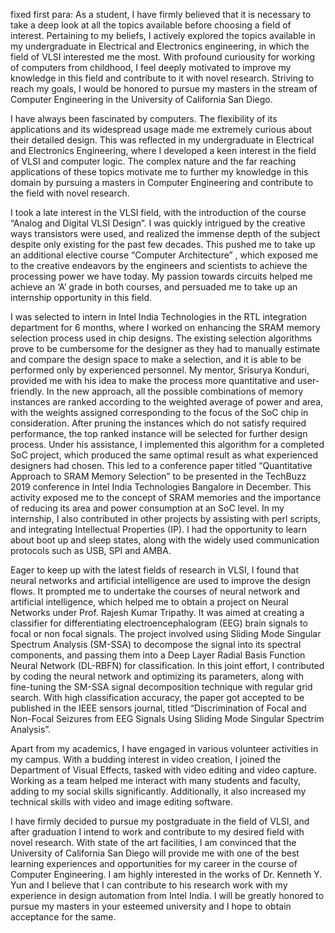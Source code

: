 fixed first para: As a student, I have firmly believed that it is necessary to take a deep look at all the topics available before choosing a field of interest. Pertaining to my beliefs, I actively explored the topics available in my undergraduate in Electrical and Electronics engineering, in which the field of VLSI interested me the most. With profound curiousity for working of computers from childhood,  I feel deeply motivated to improve my knowledge in this field and contribute to it with novel research. Striving to reach my goals, I would be honored to pursue my masters in the stream of Computer Engineering in the University of California San Diego.

I have always been fascinated by computers. The flexibility of its applications and its widespread usage made me extremely curious about their detailed design. This was reflected in my undergraduate in Electrical and Electronics Engineering, where I developed a keen interest in the field of VLSI and computer logic. The complex nature and the far reaching applications of these topics motivate me to further my knowledge in this domain by pursuing a masters in Computer Engineering and contribute to the field with novel research. 

I took a late interest in the VLSI field, with the introduction of the course “Analog and Digital VLSI Design”. I was quickly intrigued by the creative ways transistors were used, and realized the immense depth of the subject despite only existing for the past few decades. This pushed me to take up an additional elective course “Computer Architecture” , which exposed me to the creative endeavors by the engineers and scientists to achieve the processing power we have today. My passion towards circuits helped me achieve an ‘A’ grade in both courses, and persuaded me to take up an internship opportunity in this field.

I was selected to intern in Intel India Technologies in the RTL integration department for 6 months, where I worked on enhancing the SRAM memory selection process used in chip designs. The existing selection algorithms prove to be cumbersome for the designer as they had to manually estimate and compare the design space to make a selection, and it is able to be performed only by experienced personnel. My mentor, Srisurya Konduri, provided me with his idea to make the process more quantitative and user-friendly. In the new approach, all the possible combinations of memory instances are ranked according to the weighted average of power and area, with the weights assigned corresponding to the focus of the SoC chip in consideration. After pruning the instances which do not satisfy required performance, the top ranked instance will be selected for further design process. Under his assistance, I implemented this algorithm for a completed SoC project, which produced the same optimal result as what experienced designers had chosen. This led to a conference paper titled “Quantitative Approach to SRAM Memory Selection” to be presented in the TechBuzz 2019 conference in Intel India Technologies Bangalore in December. This activity exposed me to the concept of SRAM memories and the importance of reducing its area and power consumption at an SoC level. In my internship, I also contributed in other projects by assisting with perl scripts, and integrating Intellectual Properties (IP). I had the opportunity to learn about boot up and sleep states, along with the widely used communication protocols such as USB, SPI and AMBA.

Eager to keep up with the latest fields of research in VLSI, I found that neural networks and artificial intelligence are used to improve the design flows. It prompted me to undertake the courses of neural network and artificial intelligence, which helped me to obtain a project on Neural Networks under Prof. Rajesh Kumar Tripathy. It was aimed at creating a classifier for differentiating electroencephalogram (EEG) brain signals to focal or non focal signals. The project involved using Sliding Mode Singular Spectrum Analysis (SM-SSA) to decompose the signal into its spectral components, and passing them into a Deep Layer Radial Basis Function Neural Network (DL-RBFN) for classification. In this joint effort, I contributed by coding the neural network and optimizing its parameters, along with fine-tuning the SM-SSA signal decomposition technique with regular grid search. With high classification accuracy, the paper got accepted to be published in the IEEE sensors journal, titled “Discrimination of Focal and Non-Focal Seizures from EEG Signals Using Sliding Mode Singular Spectrim Analysis”.

Apart from my academics, I have engaged in various volunteer activities in my campus. With a budding interest in video creation, I joined the Department of Visual Effects, tasked with video editing and video capture. Working as a team helped me interact with many students and faculty, adding to my social skills significantly. Additionally, it also increased my technical skills with video and image editing software.

I have firmly decided to pursue my postgraduate in the field of VLSI, and after graduation I intend to work and contribute to my desired field with novel research. With state of the art facilities, I am convinced that the University of California San Diego will provide me with one of the best learning experiences and opportunities for my career in the course of Computer Engineering. I am highly interested in the works of Dr. Kenneth Y. Yun and I believe that I can contribute to his research work with my experience in design automation from Intel India. I will be greatly honored to pursue my masters in your esteemed university and I hope to obtain acceptance for the same.
